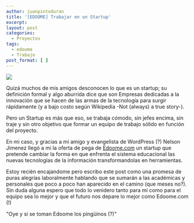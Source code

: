 ```yaml
---
author: juanpintoduran
title: '[EDOOME] Trabajar en un Startup'
excerpt:
layout: post
categories:
  - Proyectos
tags:
  - edoome
  - Trabajo
post_format: [ ]
---
```


[![][1]][1]

Quizá muchos de mis amigos desconocen lo que es un startup; su definición formal y algo aburrida dice que son Empresas dedicadas a la innovación que se hacen de las armas de la tecnología para surgir rápidamente (y a bajo costo según Wikipedia -Not (always) a true story-).

Pero un Startup es más que eso, se trabaja cómodo, sin jefes encima, sin traje y sin otro objetivo que formar un equipo de trabajo sólido en función del proyecto.

En mi caso, y gracias a mi amigo y evangelista de WordPress (?) Nelson Jimenez llegó a mi la oferta de pega de [Edoome.com][2] un startup que pretende cambiar la forma en que enfrenta el sistema educacional las nuevas tecnologías de la información transformandolas en herramientas.

Estoy recién encajandome pero escribo este post como una promesa de puras alegrías laboralmente hablando que se sumarán a las académicas y personales que poco a poco han aparecido en el camino (que meses no?). Sin duda alguna espero que todo lo venidero tanto para mi como para el equipo sea lo mejor y que el futuro nos depare lo mejor como Edoome.com (!)

"Oye y si se toman Edoome los pingüinos (?)"

 [1]: http://cabargas.com/images/edoome.png 
 [2]: http://edoome.com